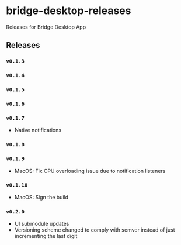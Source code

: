 # bridge-desktop-releases
Releases for Bridge Desktop App

## Releases

### `v0.1.3`

### `v0.1.4`

### `v0.1.5`

### `v0.1.6`

### `v0.1.7`

- Native notifications

### `v0.1.8`

### `v0.1.9`

- MacOS: Fix CPU overloading issue due to notification listeners

### `v0.1.10`

- MacOS: Sign the build

### `v0.2.0`

- UI submodule updates
- Versioning scheme changed to comply with semver instead of just incrementing the last digit
